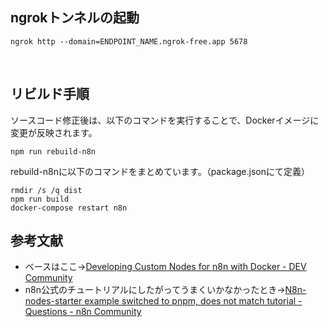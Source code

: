 ## ngrokトンネルの起動
```
ngrok http --domain=ENDPOINT_NAME.ngrok-free.app 5678
```
<br>

## リビルド手順
ソースコード修正後は、以下のコマンドを実行することで、Dockerイメージに変更が反映されます。

```
npm run rebuild-n8n
```
rebuild-n8nに以下のコマンドをまとめています。（package.jsonにて定義）

```
rmdir /s /q dist
npm run build 
docker-compose restart n8n
```

## 参考文献
- ベースはここ→[Developing Custom Nodes for n8n with Docker - DEV Community](https://dev.to/hubschrauber/developing-custom-nodes-for-n8n-with-docker-3poj)
- n8n公式のチュートリアルにしたがってうまくいかなかったとき→[N8n-nodes-starter example switched to pnpm, does not match tutorial - Questions - n8n Community](https://community.n8n.io/t/n8n-nodes-starter-example-switched-to-pnpm-does-not-match-tutorial/59031)
